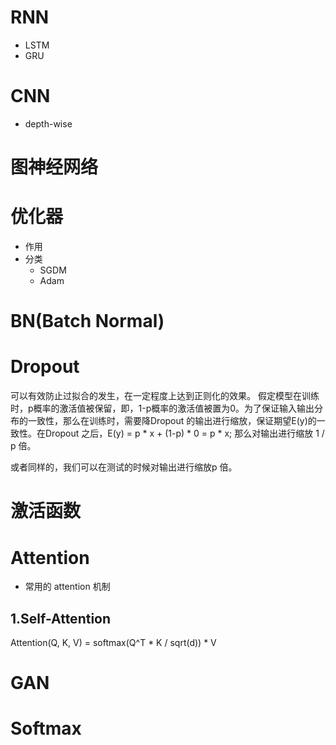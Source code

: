 # RNN
* LSTM
* GRU
# CNN
* depth-wise 
# 图神经网络
# 优化器
* 作用
* 分类
  - SGDM
  - Adam
# BN(Batch Normal)
# Dropout
  可以有效防止过拟合的发生，在一定程度上达到正则化的效果。
  假定模型在训练时，p概率的激活值被保留，即，1-p概率的激活值被置为0。为了保证输入输出分布的一致性，那么在训练时，需要降Dropout 的输出进行缩放，保证期望E(y)的一致性。在Dropout 之后，E(y) = p * x + (1-p) * 0 = p * x; 那么对输出进行缩放 1 / p 倍。
  
  或者同样的，我们可以在测试的时候对输出进行缩放p 倍。
# 激活函数
# Attention
* 常用的 attention 机制
## 1.Self-Attention
   Attention(Q, K, V) = softmax(Q^T * K / sqrt(d)) * V
# GAN
# Softmax

